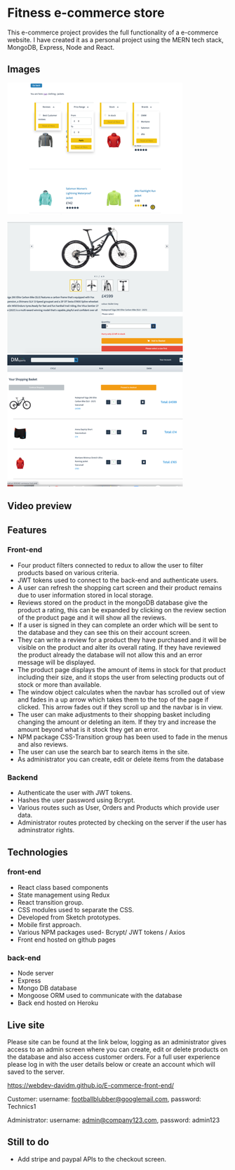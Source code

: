 # Fitness e-commerce store

This e-commerce project provides the full functionality of a e-commerce website. I have created it as a personal project using the MERN tech stack, MongoDB, Express, Node and React.

## Images

![](/read-me-images/My-e-commerce-store.png )

![](/read-me-images/My-e-commerce-store-product-page.png ) ![](/read-me-images/My-e-commerce-store-shopping-basket.png )
 
## Video preview



## Features

### Front-end

- Four product filters connected to redux to allow the user to filter products based on various criteria.
- JWT tokens used to connect to the back-end and authenticate users.
- A user can refresh the shopping cart screen and their product remains due to user information stored in local storage.
- Reviews stored on the product in the mongoDB database give the product a rating, this can be expanded by clicking on the review section of the product page and it will show all the reviews.
- If a user is signed in they can complete an order which will be sent to the database and they can see this on their account screen.
- They can write a review for a product they have purchased and it will be visible on the product and alter its overall rating. If they have reviewed the product already the database will not allow this and an error message will be displayed.
- The product page displays the amount of items in stock for that product including their size, and it stops the user from selecting products out of stock or more than available.
- The window object calculates when the navbar has scrolled out of view and fades in a up arrow which takes them to the top of the page if clicked. This arrow fades out if they scroll up and the navbar is in view.
- The user can make adjustments to their shopping basket including changing the amount or deleting an item. If they try and increase the amount beyond what is it stock they get an error.
- NPM package CSS-Transition group has been used to fade in the menus and also reviews.
- The user can use the search bar to search items in the site.
- As administrator you can create, edit or delete items from the database

### Backend

- Authenticate the user with JWT tokens.
- Hashes the user password using Bcrypt.
- Various routes such as User, Orders and Products which provide user data.
- Administrator routes protected by checking on the server if the user has adminstrator rights.

## Technologies

### front-end

- React class based components
- State management using Redux  
- React transition group.   
- CSS modules used to separate the CSS.
- Developed from Sketch prototypes.
- Mobile first approach.
- Various NPM packages used- Bcrypt/ JWT tokens / Axios
- Front end hosted on github pages


### back-end

- Node server
- Express
- Mongo DB database
- Mongoose ORM used to communicate with the database
- Back end hosted on Heroku

## Live site

Please site can be found at the link below, logging as an administrator gives access to an admin screen where you can create, edit or delete products on the database and also access customer orders. For a full user experience please log in with the user details below or create an account which will saved to the server.

https://webdev-davidm.github.io/E-commerce-front-end/

Customer: username: footballblubber@googlemail.com, password: Technics1

Administrator: username: admin@company123.com, password: admin123

## Still to do

- Add stripe and paypal APIs to the checkout screen.




